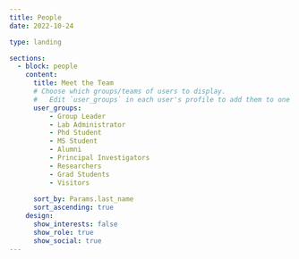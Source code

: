 ```yaml
---
title: People
date: 2022-10-24

type: landing

sections:
  - block: people
    content:
      title: Meet the Team
      # Choose which groups/teams of users to display.
      #   Edit `user_groups` in each user's profile to add them to one or more of these groups.
      user_groups:
          - Group Leader
          - Lab Administrator
          - Phd Student
          - MS Student
          - Alumni
          - Principal Investigators
          - Researchers
          - Grad Students
          - Visitors
          
      sort_by: Params.last_name
      sort_ascending: true
    design:
      show_interests: false
      show_role: true
      show_social: true
---
```

